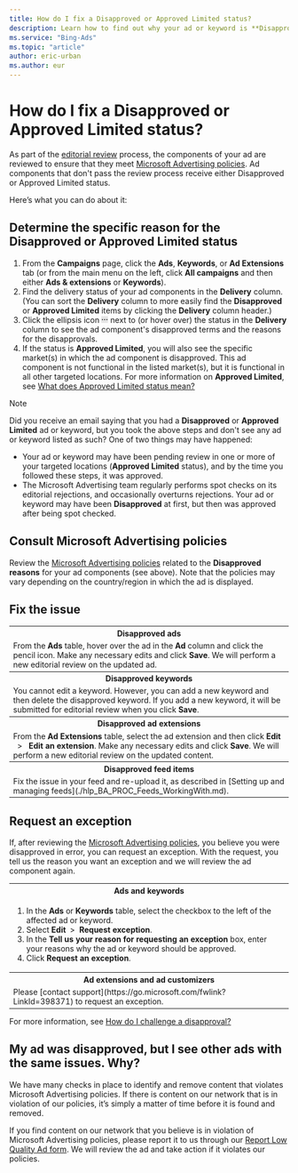 ```yaml
---
title: How do I fix a Disapproved or Approved Limited status?
description: Learn how to find out why your ad or keyword is **Disapproved** or **Approved Limited**, verify that you're following Microsoft Advertising policies, and fix the issue.
ms.service: "Bing-Ads"
ms.topic: "article"
author: eric-urban
ms.author: eur
---
```


# How do I fix a Disapproved or Approved Limited status?

As part of the [editorial review](./hlp_BA_CONC_EditProcess.md) process, the components of your ad are reviewed to ensure that they meet [Microsoft Advertising policies](./hlp_BA_CONC_EditorialGuidelines.md). Ad components that don't pass the review process receive either Disapproved or Approved Limited status.

Here’s what you can do about it:

## Determine the specific reason for the **Disapproved** or **Approved Limited** status
1. From the **Campaigns** page, click the **Ads**, **Keywords**, or **Ad Extensions** tab (or from the main menu on the left, click **All campaigns** and then either **Ads &amp; extensions** or **Keywords**).
1. Find the delivery status of your ad components in the **Delivery** column. (You can sort the **Delivery** column to more easily find the **Disapproved** or **Approved Limited** items by clicking the **Delivery** column header.)
1. Click the ellipsis icon ![More information icon](../images/BA_ScreenCap_DeliveryDetails.png) next to (or hover over) the status in the **Delivery** column to see the ad component's disapproved terms and the reasons for the disapprovals.
1. If the status is **Approved Limited**, you will also see the specific market(s) in which the ad component is disapproved. This ad component is not functional in the listed market(s), but it is functional in all other targeted locations. For more information on **Approved Limited**, see [What does Approved Limited status mean?](./hlp_BA_CONC_ApprovedLimited.md)

> [!NOTE]
> Did you receive an email saying that you had a **Disapproved** or **Approved Limited** ad or keyword, but you took the above steps and don't see any ad or keyword listed as such? One of two things may have happened:
> 
> - Your ad or keyword may have been pending review in one or more of your targeted locations (**Approved Limited** status), and by the time you followed these steps, it was approved.
> - The Microsoft Advertising team regularly performs spot checks on its editorial rejections, and occasionally overturns rejections. Your ad or keyword may have been **Disapproved** at first, but then was approved after being spot checked.

## Consult Microsoft Advertising policies
Review the [Microsoft Advertising policies](./hlp_BA_CONC_EditorialGuidelines.md) related to the **Disapproved reasons** for your ad components (see above). Note that the policies may vary depending on the country/region in which the ad is displayed.

## Fix the issue
<table type="type1">
  <tr>
    <th scope="col">Disapproved ads</th>
  </tr>
  <tr>
    <td>
                  From the <strong>Ads</strong> table, hover over the ad in the <strong>Ad</strong> column and click the pencil icon. Make any necessary edits and click <strong>Save</strong>. We will perform a new editorial review on the updated ad.
                </td>
  </tr>
  <tr>
    <th scope="col">Disapproved keywords</th>
  </tr>
  <tr>
    <td>
                  You cannot edit a keyword. However, you can add a new keyword and then delete the disapproved keyword. If you add a new keyword, it will be submitted for editorial review when you click <strong>Save</strong>.
                </td>
  </tr>
  <tr>
    <th scope="col">Disapproved ad extensions</th>
  </tr>
  <tr>
    <td>
                  From the <strong>Ad Extensions</strong> table, select the ad extension and then click <strong>Edit</strong> &nbsp; &gt; &nbsp; <strong>Edit an extension</strong>. Make any necessary edits and click <strong>Save</strong>. We will perform a new editorial review on the updated content.
                </td>
  </tr>
  <tr>
    <th scope="col">Disapproved feed items</th>
  </tr>
  <tr>
    <td>
                  Fix the issue in your feed and re-upload it, as described in [Setting up and managing feeds](./hlp_BA_PROC_Feeds_WorkingWith.md).
                </td>
  </tr>
</table>

## Request an exception
If, after reviewing the [Microsoft Advertising policies](./hlp_BA_CONC_EditorialGuidelines.md), you believe you were disapproved in error, you can request an exception. With the request, you tell us the reason you want an exception and we will review the ad component again.

<table type="type1">
  <tr>
    <th scope="col">Ads and keywords</th>
  </tr>
  <tr>
    <td>
      <para>
        <ol>
          <li>
						In the <strong>Ads</strong> or <strong>Keywords</strong> table, select the checkbox to the left of the affected ad or keyword.
					  </li>
          <li>
						Select <strong>Edit</strong> &nbsp;&gt;&nbsp; <strong>Request exception</strong>.
					  </li>
          <li>
						In the <strong>Tell us your reason for requesting an exception</strong> box, enter your reasons why the ad or keyword should be approved.
					  </li>
          <li>
						Click <strong>Request an exception</strong>.
					  </li>
        </ol>
      </para>
    </td>
  </tr>
  <tr>
    <th scope="col">Ad extensions and ad customizers</th>
  </tr>
  <tr>
    <td>
					  Please [contact support](https://go.microsoft.com/fwlink?LinkId=398371) to request an exception.
					</td>
  </tr>
</table>

For more information, see [How do I challenge a disapproval?](./hlp_BA_PROC_RequestException.md)

## My ad was disapproved, but I see other ads with the same issues. Why?
We have many checks in place to identify and remove content that violates Microsoft Advertising policies. If there is content on our network that is in violation of our policies, it’s simply a matter of time before it is found and removed.

If you find content on our network that you believe is in violation of Microsoft Advertising policies, please report it to us through our [Report Low Quality Ad form](https://go.microsoft.com/fwlink?LinkId=398370). We will review the ad and take action if it violates our policies.


